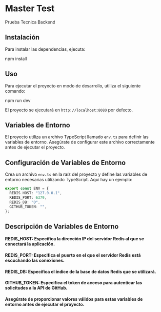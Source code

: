 # Master Test

Prueba Tecnica Backend

## Instalación

Para instalar las dependencias, ejecuta:

npm install

## Uso

Para ejecutar el proyecto en modo de desarrollo, utiliza el siguiente comando:

npm run dev


El proyecto se ejecutará en `http://localhost:8080` por defecto.

## Variables de Entorno

El proyecto utiliza un archivo TypeScript llamado `env.ts` para definir las variables de entorno. Asegúrate de configurar este archivo correctamente antes de ejecutar el proyecto.

## Configuración de Variables de Entorno

Crea un archivo `env.ts` en la raíz del proyecto y define las variables de entorno necesarias utilizando TypeScript. Aquí hay un ejemplo:

```typescript
export const ENV = {
  REDIS_HOST: "127.0.0.1",
  REDIS_PORT: 6379,
  REDIS_DB: "0",
  GITHUB_TOKEN: "",
};
```

## Descripción de Variables de Entorno
#### REDIS_HOST: Especifica la dirección IP del servidor Redis al que se conectará la aplicación.
#### REDIS_PORT: Especifica el puerto en el que el servidor Redis está escuchando las conexiones.
#### REDIS_DB: Especifica el índice de la base de datos Redis que se utilizará.
#### GITHUB_TOKEN: Especifica el token de acceso para autenticar las solicitudes a la API de GitHub.
#### Asegúrate de proporcionar valores válidos para estas variables de entorno antes de ejecutar el proyecto.
